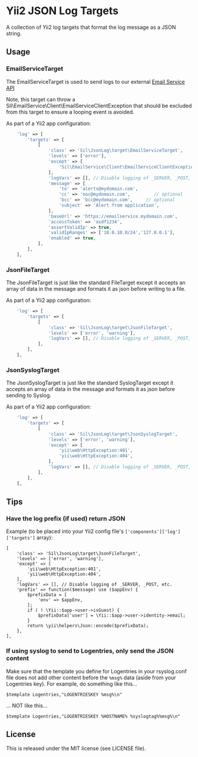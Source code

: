 # Yii2 JSON Log Targets
A collection of Yii2 log targets that format the log message as a JSON string.

## Usage

### EmailServiceTarget
The EmailServiceTarget is used to send logs to our external 
[Email Service API](https://github.com/silinternational/email-service)

Note, this target can throw a Sil\EmailService\Client\EmailServiceClientException that should be excluded 
from this target to ensure a looping event is avoided. 

As part of a Yii2 app configuration:
```php
    'log' => [
        'targets' => [
            [
                'class' => 'Sil\JsonLog\target\EmailServiceTarget',
                'levels' => ['error'],
                'except' => [
                    'Sil\EmailService\Client\EmailServiceClientException',
                ],
                'logVars' => [], // Disable logging of _SERVER, _POST, etc.
                'message' => [
                    'to' => 'alerts@mydomain.com',
                    'cc' => 'noc@mydomain.com',         // optional
                    'bcc' => 'bcc@mydomain.com',     // optional
                    'subject' => 'Alert from application',
                ],
                'baseUrl' => 'https://emailservice.mydomain.com',
                'accessToken' => 'asdf1234',
                'assertValidIp' => true,
                'validIpRanges' => ['10.0.10.0/24','127.0.0.1'],
                'enabled' => true,
            ],
        ],
    ],
```

### JsonFileTarget
The JsonFileTarget is just like the standard FileTarget except it accepts an array of data in the message
and formats it as json before writing to a file. 

As part of a Yii2 app configuration:
```php
    'log' => [
        'targets' => [
            [
                'class' => 'Sil\JsonLog\target\JsonFileTarget',
                'levels' => ['error', 'warning'],
                'logVars' => [], // Disable logging of _SERVER, _POST, etc.
            ],
        ],
    ],
```

### JsonSyslogTarget
The JsonSyslogTarget is just like the standard SyslogTarget except it accepts an array of data in the message
and formats it as json before sending to Syslog. 

As part of a Yii2 app configuration:
```php
    'log' => [
        'targets' => [
            [
                'class' => 'Sil\JsonLog\target\JsonSyslogTarget',
                'levels' => ['error', 'warning'],
                'except' => [
                    'yii\web\HttpException:401',
                    'yii\web\HttpException:404',
                ],
                'logVars' => [], // Disable logging of _SERVER, _POST, etc.
            ],
        ],
    ],
```

## Tips

### Have the log prefix (if used) return JSON

Example (to be placed into your Yii2 config file's 
```['components']['log']['targets']``` array):

    [
        'class' => 'Sil\JsonLog\target\JsonFileTarget',
        'levels' => ['error', 'warning'],
        'except' => [
            'yii\web\HttpException:401',
            'yii\web\HttpException:404',
        ],
        'logVars' => [], // Disable logging of _SERVER, _POST, etc.
        'prefix' => function($message) use ($appEnv) {
            $prefixData = [
                'env' => $appEnv,
            ];
            if ( ! \Yii::$app->user->isGuest) {
                $prefixData['user'] = \Yii::$app->user->identity->email;
            }
            return \yii\helpers\Json::encode($prefixData);
        },
    ],

### If using syslog to send to Logentries, only send the JSON content
Make sure that the template you define for Logentries in your rsyslog.conf file 
does not add other content before the ```%msg%``` data (aside from your 
Logentries key). For example, do something like this...

    $template Logentries,"LOGENTRIESKEY %msg%\n"

... NOT like this...

    $template Logentries,"LOGENTRIESKEY %HOSTNAME% %syslogtag%%msg%\n"

## License

This is released under the MIT license (see LICENSE file).
